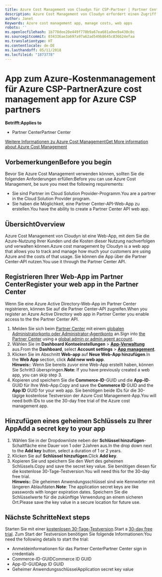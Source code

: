 ```yaml
---
title: Azure Cost Management von Cloudyn für CSP-Partner | Partner Center
description: Azure Cost Management von Cloudyn erfordert einen Zugriff über die Partner Center-API.
author: Janet
Keywords: Azure cost management app, manage costs, web apps
robots: ''
ms.openlocfilehash: 1b778dee20e449f778b9a67ea681a9ee9a430c8c
ms.sourcegitcommit: 034336ae3a697a97a62ad549b8645c836624efaa
ms.translationtype: HT
ms.contentlocale: de-DE
ms.lasthandoff: 05/11/2018
ms.locfileid: "1873778"
---
```

# <a name="azure-cost-management-app-for-azure-csp-partners"></a><span data-ttu-id="ccf5b-103">App zum Azure-Kostenmanagement für Azure CSP-Partner</span><span class="sxs-lookup"><span data-stu-id="ccf5b-103">Azure cost management app for Azure CSP partners</span></span>  

**<span data-ttu-id="ccf5b-104">Betrifft:</span><span class="sxs-lookup"><span data-stu-id="ccf5b-104">Applies to</span></span>**

-  <span data-ttu-id="ccf5b-105">Partner Center</span><span class="sxs-lookup"><span data-stu-id="ccf5b-105">Partner Center</span></span>

[<span data-ttu-id="ccf5b-106">Weitere Informationen zu Azure Cost Management</span><span class="sxs-lookup"><span data-stu-id="ccf5b-106">Get More information about Azure Cost Management</span></span>](https://go.microsoft.com/fwlink/p/?linkid=857893)

## <a name="before-you-begin"></a><span data-ttu-id="ccf5b-107">Vorbemerkungen</span><span class="sxs-lookup"><span data-stu-id="ccf5b-107">Before you begin</span></span>
<span data-ttu-id="ccf5b-108">Bevor Sie Azure Cost Management verwenden können, sollten Sie die folgenden Anforderungen erfüllen:</span><span class="sxs-lookup"><span data-stu-id="ccf5b-108">Before you can use Azure Cost Management, be sure you meet the following requirements:</span></span>

- <span data-ttu-id="ccf5b-109">Sie sind Partner im Cloud Solution Provider-Programm.</span><span class="sxs-lookup"><span data-stu-id="ccf5b-109">You are a partner in the Cloud Solution Provider program.</span></span>
- <span data-ttu-id="ccf5b-110">Sie haben die Möglichkeit, eine Partner Center-API-Web-App zu erstellen.</span><span class="sxs-lookup"><span data-stu-id="ccf5b-110">You have the ability to create a Partner Center API web app.</span></span>

## <a name="overview"></a><span data-ttu-id="ccf5b-111">Übersicht</span><span class="sxs-lookup"><span data-stu-id="ccf5b-111">Overview</span></span>

<span data-ttu-id="ccf5b-112">Azure Cost Management von Cloudyn ist eine Web-App, mit dem Sie die Azure-Nutzung Ihrer Kunden und die Kosten dieser Nutzung nachverfolgen und verwalten können.</span><span class="sxs-lookup"><span data-stu-id="ccf5b-112">Azure cost management by Cloudyn is a web app that allows you to track and manage how much your customers are using Azure and the costs of that usage.</span></span> <span data-ttu-id="ccf5b-113">Sie können die App über die Partner Center-API nutzen.</span><span class="sxs-lookup"><span data-stu-id="ccf5b-113">You use it through the Partner Center API.</span></span>

## <a name="register-your-web-app-in-the-partner-center"></a><span data-ttu-id="ccf5b-114">Registrieren Ihrer Web-App im Partner Center</span><span class="sxs-lookup"><span data-stu-id="ccf5b-114">Register your web app in the Partner Center</span></span>
<span data-ttu-id="ccf5b-115">Wenn Sie eine Azure Active Directory-Web-App im Partner Center registrieren, können Sie auf die Partner Center-API zugreifen.</span><span class="sxs-lookup"><span data-stu-id="ccf5b-115">When you register an Azure Active Directory web app in Partner Center you enable access to the the Partner Center API.</span></span> 
1.  <span data-ttu-id="ccf5b-116">Melden Sie sich beim [Partner Center](https://partnercenter.microsoft.com/en-us/pcv/dashboard/overview) mit einem [globalen Administratorkonto oder Administrator-Agentkonto](create-user-accounts-and-set-permissions.md) an.</span><span class="sxs-lookup"><span data-stu-id="ccf5b-116">Sign into [the Partner Center](https://partnercenter.microsoft.com/en-us/pcv/dashboard/overview) using a [global admin or admin agent account](create-user-accounts-and-set-permissions.md).</span></span>
2.  <span data-ttu-id="ccf5b-117">Wählen Sie im **Dashboard** **Kontoeinstellungen** &gt; **[App-Verwaltung](https://partnercenter.microsoft.com/en-us/pcv/apiintegration/appmanagement)** aus.</span><span class="sxs-lookup"><span data-stu-id="ccf5b-117">From the **Dashboard**, select **Account settings** &gt; **[App management](https://partnercenter.microsoft.com/en-us/pcv/apiintegration/appmanagement)**.</span></span>
3.  <span data-ttu-id="ccf5b-118">Klicken Sie im Abschnitt **Web-app** auf **Neue Web-App hinzufügen**.</span><span class="sxs-lookup"><span data-stu-id="ccf5b-118">In the **Web App** section, click **Add new web app**.</span></span>
<br> <span data-ttu-id="ccf5b-119">**Hinweis:**: Wenn Sie bereits zuvor eine Web-App erstellt haben, können Sie Schritt3 überspringen.</span><span class="sxs-lookup"><span data-stu-id="ccf5b-119">**Note**: If you have previously created a web app, you can skip step 3.</span></span>
4.  <span data-ttu-id="ccf5b-120">Kopieren und speichern Sie die **Commerce-ID**-GUID und die **App-ID**-GUID für Ihre Web-App.</span><span class="sxs-lookup"><span data-stu-id="ccf5b-120">Copy and save the **Commerce ID** GUID and the **App ID** GUID for your web app.</span></span> <span data-ttu-id="ccf5b-121">Sie benötigen beide IDs für die 30-tägige kostenlose Testversion der Azure Cost Management-App.</span><span class="sxs-lookup"><span data-stu-id="ccf5b-121">You will need both IDs to use the 30-day free trial of the Azure cost management app.</span></span>

## <a name="add-a-secret-key-to-your-app"></a><span data-ttu-id="ccf5b-122">Hinzufügen eines geheimen Schlüssels zu Ihrer App</span><span class="sxs-lookup"><span data-stu-id="ccf5b-122">Add a secret key to your app</span></span>
1.  <span data-ttu-id="ccf5b-123">Wählen Sie in der Dropdownliste neben der **Schlüssel hinzufügen**-Schaltfläche eine Dauer von 1 oder 2Jahren aus.</span><span class="sxs-lookup"><span data-stu-id="ccf5b-123">In the drop down next to the **Add key** button, select a duration of 1 or 2 years.</span></span>
2.  <span data-ttu-id="ccf5b-124">Klicken Sie auf **Schlüssel hinzufügen**.</span><span class="sxs-lookup"><span data-stu-id="ccf5b-124">Click **Add key**.</span></span> 
3.  <span data-ttu-id="ccf5b-125">Kopieren Sie und speichern Sie den Wert des geheimen Schlüssels.</span><span class="sxs-lookup"><span data-stu-id="ccf5b-125">Copy and save the secret key value.</span></span> <span data-ttu-id="ccf5b-126">Sie benötigen diesen für die kostenlose 30-Tage-Testversion.</span><span class="sxs-lookup"><span data-stu-id="ccf5b-126">You will need this for the 30-day free trial.</span></span>
<br><span data-ttu-id="ccf5b-127">**Hinweis:**: Die geheimen Anwendungsschlüssel sind wie Kennwörter mit längeren Ablaufdaten.</span><span class="sxs-lookup"><span data-stu-id="ccf5b-127">**Note**: The application secret keys are like passwords with longer expiration dates.</span></span> <span data-ttu-id="ccf5b-128">Speichern Sie die Schlüsselwerte für die zukünftige Verwendung an einem sicheren Ort.</span><span class="sxs-lookup"><span data-stu-id="ccf5b-128">Please save the key value in a secure location for future use.</span></span>

## <a name="next-steps"></a><span data-ttu-id="ccf5b-129">Nächste Schritte</span><span class="sxs-lookup"><span data-stu-id="ccf5b-129">Next steps</span></span>
<span data-ttu-id="ccf5b-130">Starten Sie mit einer [kostenlosen 30-Tage-Testversion](https://go.microsoft.com/fwlink/?linkid=857895).</span><span class="sxs-lookup"><span data-stu-id="ccf5b-130">Start a [30-day free trial](https://go.microsoft.com/fwlink/?linkid=857895).</span></span>
<span data-ttu-id="ccf5b-131">Zum Start der Testversion benötigen Sie folgende Informationen:</span><span class="sxs-lookup"><span data-stu-id="ccf5b-131">You need the following details to start the trial:</span></span>
- <span data-ttu-id="ccf5b-132">Anmeldeinformationen für das Partner Center</span><span class="sxs-lookup"><span data-stu-id="ccf5b-132">Partner Center sign in credentials</span></span>
- <span data-ttu-id="ccf5b-133">Commerce-ID-GUID</span><span class="sxs-lookup"><span data-stu-id="ccf5b-133">Commerce ID GUID</span></span>
- <span data-ttu-id="ccf5b-134">App-ID-GUID</span><span class="sxs-lookup"><span data-stu-id="ccf5b-134">App ID GUID</span></span>
- <span data-ttu-id="ccf5b-135">Geheimer Anwendungsschlüssel</span><span class="sxs-lookup"><span data-stu-id="ccf5b-135">Application secret key value</span></span>
